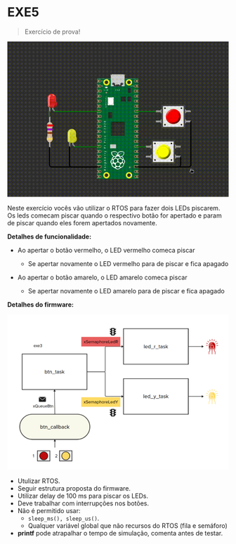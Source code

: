 # EXE5

> Exercício de prova!

![](imgs/exe3.gif)

Neste exercício vocês vão utilizar o RTOS para fazer dois LEDs piscarem. Os leds comecam piscar quando o respectivo botão for apertado e param de piscar quando eles forem apertados novamente.


**Detalhes de funcionalidade:**

- Ao apertar o botão vermelho, o LED vermelho comeca piscar
    - Se apertar novamente o LED vermelho para de piscar e fica apagado

- Ao apertar o botão amarelo, o LED amarelo comeca piscar
    - Se apertar novamente o LED amarelo para de piscar e fica apagado


**Detalhes do firmware:**

![](imgs/exe3_diagrama.png)

- Utulizar RTOS.
- Seguir estrutura proposta do firmware.
- Utilizar delay de 100 ms para piscar os LEDs.
- Deve trabalhar com interrupções nos botões.  
- Não é permitido usar:
    - `sleep_ms(), sleep_us()`.
    - Qualquer variável global que não recursos do RTOS (fila e semáforo)
- **printf** pode atrapalhar o tempo de simulação, comenta antes de testar.
